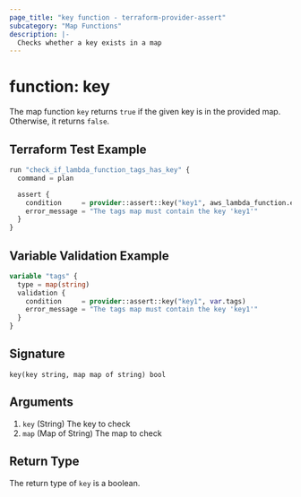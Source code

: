 ```yaml
---
page_title: "key function - terraform-provider-assert"
subcategory: "Map Functions"
description: |-
  Checks whether a key exists in a map
---
```


# function: key



The map function `key` returns `true` if the given key is in the provided map. Otherwise, it returns `false`.

## Terraform Test Example

```terraform
run "check_if_lambda_function_tags_has_key" {
  command = plan

  assert {
    condition     = provider::assert::key("key1", aws_lambda_function.example.tags)
    error_message = "The tags map must contain the key 'key1'"
  }
}
```

## Variable Validation Example

```terraform
variable "tags" {
  type = map(string)
  validation {
    condition     = provider::assert::key("key1", var.tags)
    error_message = "The tags map must contain the key 'key1'"
  }
}
```

## Signature

<!-- signature generated by tfplugindocs -->
```text
key(key string, map map of string) bool
```

## Arguments

<!-- arguments generated by tfplugindocs -->
1. `key` (String) The key to check
1. `map` (Map of String) The map to check


## Return Type

The return type of `key` is a boolean.
